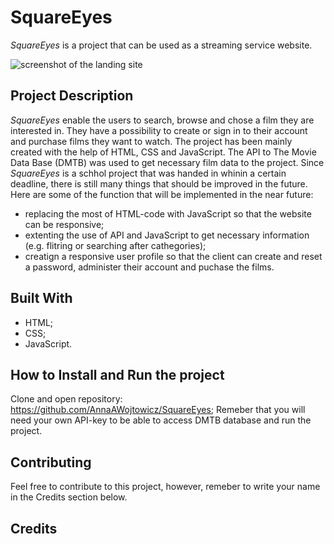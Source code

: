 # SquareEyes
*SquareEyes* is a project that can be used as a streaming service website. 

![screenshot of the landing site](https://raw.githubusercontent.com/AnnaAWojtowicz/SquareEyes/master/images/screenshot.png?token=GHSAT0AAAAAACAKXWOJYP4MCIFZSWYLWOG4ZD7FYZA "screenshot of the landing site")

## Project Description
*SquareEyes* enable the users to search, browse and chose a film they are interested in. They have a possibility to create or sign in to their account and purchase films they want to watch. 
The project has been mainly created with the help of HTML, CSS and JavaScript. The API to The Movie Data Base (DMTB) was used to get necessary film data to the project. 
Since *SquareEyes* is a schhol project that was handed in whinin a certain deadline, there is still many things that should be improved in the future. Here are some of the function that will be implemented in the near future:
- replacing the most of HTML-code with JavaScript so that the website can be responsive;
- extenting the use of API and JavaScript to get necessary information (e.g. flitring or searching after cathegories);
- creatign a responsive user profile so that the client can create and reset a password, administer their account and puchase the films.

## Built With
- HTML;
- CSS;
- JavaScript.

## How to Install and Run the project
Clone and open repository: https://github.com/AnnaAWojtowicz/SquareEyes;
Remeber that you will need your own API-key to be able to access DMTB database and run the project.

## Contributing
Feel free to contribute to this project, however, remeber to write your name in the Credits section below.

## Credits
